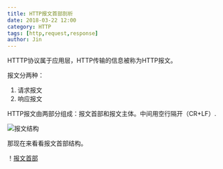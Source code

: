 ```yaml
---
title: HTTP报文首部剖析
date: 2018-03-22 12:00
category: HTTP
tags: [http,request,response]
author: Jin
---
```


HTTTP协议属于应用层，HTTP传输的信息被称为HTTP报文。

报文分两种：

1. 请求报文
2. 响应报文


HTTP报文由两部分组成：报文首部和报文主体。中间用空行隔开（CR+LF）.

![报文结构]()

那现在来看看报文首部结构。

！[报文首部]()


